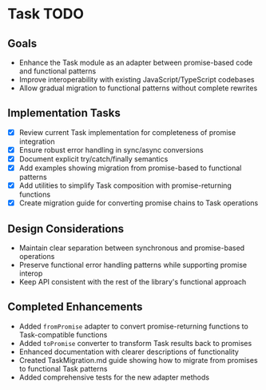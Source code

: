 # Task TODO

## Goals

- Enhance the Task module as an adapter between promise-based code and functional patterns
- Improve interoperability with existing JavaScript/TypeScript codebases
- Allow gradual migration to functional patterns without complete rewrites

## Implementation Tasks

- [x] Review current Task implementation for completeness of promise integration
- [x] Ensure robust error handling in sync/async conversions
- [x] Document explicit try/catch/finally semantics
- [x] Add examples showing migration from promise-based to functional patterns
- [x] Add utilities to simplify Task composition with promise-returning functions
- [x] Create migration guide for converting promise chains to Task operations

## Design Considerations

- Maintain clear separation between synchronous and promise-based operations
- Preserve functional error handling patterns while supporting promise interop
- Keep API consistent with the rest of the library's functional approach

## Completed Enhancements

- Added `fromPromise` adapter to convert promise-returning functions to Task-compatible functions
- Added `toPromise` converter to transform Task results back to promises
- Enhanced documentation with clearer descriptions of functionality
- Created TaskMigration.md guide showing how to migrate from promises to functional Task patterns
- Added comprehensive tests for the new adapter methods
